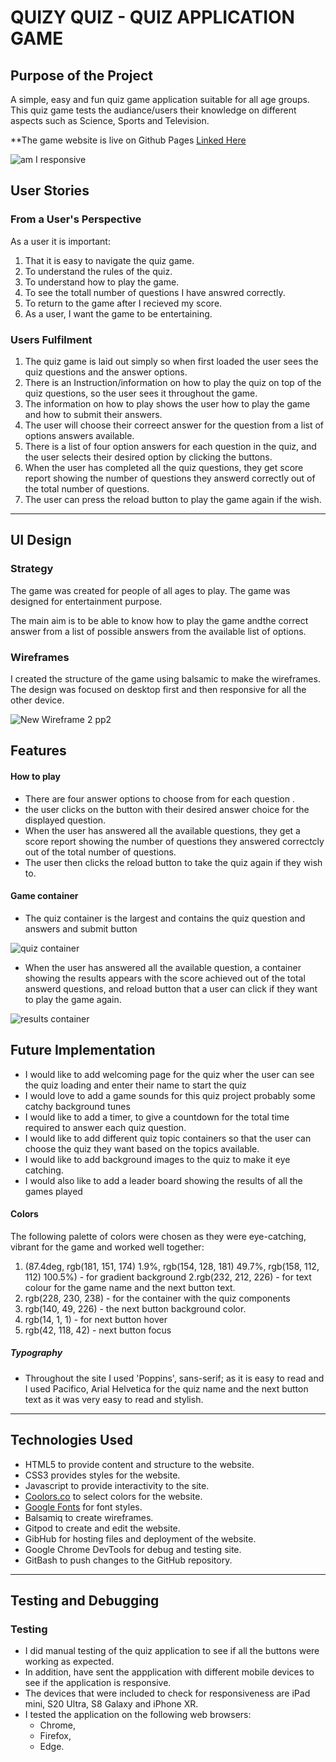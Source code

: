 # **QUIZY QUIZ - QUIZ APPLICATION GAME**

## **Purpose of the Project**

A simple, easy and fun quiz game application suitable for all age groups. This quiz game tests the audiance/users their knowledge on different aspects such as Science, Sports and Television.

**The game website is live on Github Pages [Linked Here](https://bella-aa.github.io/quiz-application/)

![am I responsive](https://user-images.githubusercontent.com/103276740/177038081-e29c30ea-a153-49b7-84b4-90a1ac4ee447.png)

## User Stories

### From a User's Perspective
As a user it is important: 

1. That it is easy to navigate the quiz game. 
2. To understand the rules of the quiz. 
3. To understand how to play the game. 
4. To see the totall number of questions I have answred correctly.
5. To return to the game after I recieved my score.
6. As a user, I want the game to be entertaining.

### Users Fulfilment

1. The quiz game is laid out simply so when first loaded the user sees the quiz questions and the answer options. 
2. There is an Instruction/information on how to play the quiz on top of the quiz questions, so the user sees it throughout the game. 
3. The information on how to play shows the user how to play the game and how to submit their answers. 
4. The user will choose their correect answer for the question from a list of options answers available.
5. There is a list of four option answers for each question in the quiz, and the user selects their desired option by clicking the buttons.
6. When the user has completed all the quiz questions, they get score report showing the number of questions they answerd correctly out of the total number of questions. 
7. The user can press the reload button to play the game again if the wish.

-----

## **UI Design**

### Strategy 

The game was created for people of all ages to play.  The game was designed for entertainment purpose.

The main aim is to be able to know how to play the game andthe correct answer from a list of possible answers from the available list of options.   

### **Wireframes**

I created the structure of the game using balsamic to make the wireframes. The design was focused on desktop first and then responsive for all the other device.

![New Wireframe 2 pp2](https://user-images.githubusercontent.com/103276740/177040786-f4ea80bf-5c98-4256-b7eb-2bece4513216.png)

## **Features**

#### **How to play**

* There are four answer options to choose from for each question .
* the user clicks on the button with their desired answer choice for the displayed question.
* When the user has answered all the available questions, they get a score report showing the number of questions they answered correctcly out of the total number of questions.
* The user then clicks the reload button to take the quiz again if they wish to.

#### **Game container**

* The quiz container is the largest  and contains the quiz question and answers and submit button

![quiz container](https://user-images.githubusercontent.com/103276740/177041450-08eb3f4e-f30e-460b-b9af-1437c3af1b9f.png)

* When the user has answered all the available question, a container showing the results appears with the score achieved out of the total answerd questions, and reload button that a user can click if they want to play the game again.

![results container](https://user-images.githubusercontent.com/103276740/177041626-e3316550-1efa-4a16-a70a-74a0084b14de.png)

## Future Implementation 

* I would like to add welcoming page for the quiz wher the user can see the quiz loading and enter their name to start the quiz
* I would love to add a game sounds for this quiz project probably some catchy background tunes
* I would like to add a timer, to give a countdown for the total time required to answer each quiz question.
* I would like to add  different quiz topic containers so that the user can choose the quiz they want based on the topics available.
* I would like to add background images to the quiz to make it eye catching.
* I would also like to add a leader board showing the results of all the games played


#### Colors 

The following palette of colors were chosen as they were eye-catching, vibrant for the game and worked well together: 

1. (87.4deg, rgb(181, 151, 174) 1.9%, rgb(154, 128, 181) 49.7%, rgb(158, 112, 112) 100.5%) - for gradient background
2.rgb(232, 212, 226) - for text colour for the game name and the next button text. 
3. rgb(228, 230, 238) - for the container with the quiz components
4. rgb(140, 49, 226) - the next button background color.
5. rgb(14, 1, 1) - for next button hover
6. rgb(42, 118, 42) - next button focus

##### Typography

* Throughout the site I used 'Poppins', sans-serif; as it is easy to read and I used Pacifico, Arial Helvetica for the quiz name and the next button text as it was very easy to read and stylish.

-----

## Technologies Used 


- HTML5 to provide content and structure to the website.
- CSS3 provides styles for the website. 
- Javascript  to provide interactivity to the site. 
- [Coolors.co](https://coolors.co/) to select colors for the website.  
- [Google Fonts](https://fonts.google.com/) for font styles.
- Balsamiq to create wireframes. 
- Gitpod to create and edit the website. 
- GibHub for hosting files and deployment of the website.
- Google Chrome DevTools for debug and testing site.
- GitBash to push changes to the GitHub repository.

-----

## **Testing and Debugging**

### **Testing**

* I did manual testing of the quiz application to see if all the buttons were working as expected.
* In addition, have sent the appplication with different mobile devices to see if the application is responsive.
* The devices that were included to check for responsiveness are iPad mini, S20 Ultra, S8 Galaxy and iPhone XR.
* I tested the application on the following web browsers:
  * Chrome,
  * Firefox,
  * Edge.




    







